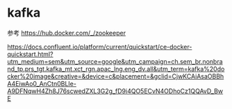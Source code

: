 # kafka
参考 https://hub.docker.com/_/zookeeper

https://docs.confluent.io/platform/current/quickstart/ce-docker-quickstart.html?utm_medium=sem&utm_source=google&utm_campaign=ch.sem_br.nonbrand_tp.prs_tgt.kafka_mt.xct_rgn.apac_lng.eng_dv.all&utm_term=kafka%20docker%20image&creative=&device=c&placement=&gclid=CjwKCAiAsaOBBhA4EiwAo0_AnCtn0BLIe-A9DFNqwH4Zh8J76scwedZXL3G2g_fD9i4QO5ECvN4ODhoCz1QQAvD_BwE